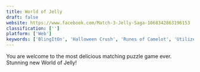 ```yaml
---
title: World of Jelly
draft: false 
website: https://www.facebook.com/Match-3-Jelly-Saga-1068342863196153
classification: ['']
platform: ['Web']
keywords: ['BlingItOn', 'Halloween Crush', 'Runes of Camelot', 'Utilizer Deluxe']
---
```

You are welcome to the most delicious matching puzzle game ever. Stunning new World of Jelly!